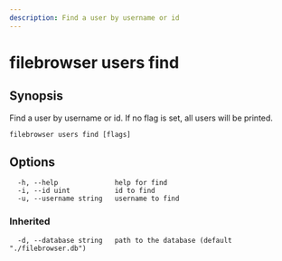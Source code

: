 ```yaml
---
description: Find a user by username or id
---
```


# filebrowser users find

## Synopsis

Find a user by username or id. If no flag is set, all users will be printed.

```
filebrowser users find [flags]
```

## Options

```
  -h, --help              help for find
  -i, --id uint           id to find
  -u, --username string   username to find
```

### Inherited

```
  -d, --database string   path to the database (default "./filebrowser.db")
```
